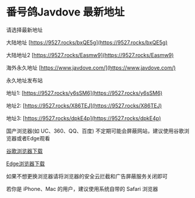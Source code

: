 # 番号鸽Javdove 最新地址
请选择最新地址

大陆地址
[https://9527.rocks/bxQE5g](https://9527.rocks/bxQE5g)

大陆地址2
[https://9527.rocks/Easmw9](https://9527.rocks/Easmw9)


海外永久地址
[https://www.javdove.com/](https://www.javdove.com/)

永久地址发布站

地址1: [https://9527.rocks/y6sSM6](https://9527.rocks/y6sSM6)

地址2: [https://9527.rocks/X86TEJ](https://9527.rocks/X86TEJ)

地址3: [https://9527.rocks/dpkE4p](https://9527.rocks/dpkE4p)


国产浏览器(如 UC、360、QQ、百度) 不定期可能会屏蔽网站，建议使用谷歌浏览器或者Edge观看 

[谷歌浏览器下载](https://www.google.cn/chrome "谷歌浏览器")

[Edge浏览器下载](https://www.microsoft.com/zh-cn/edge "Edge浏览器")

如果不想更换浏览器请将浏览器的安全云拦截和广告屏蔽服务关闭即可

若你是 iPhone、Mac 的用户，建议使用系统自带的 Safari 浏览器
